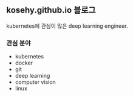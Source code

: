 ## kosehy.github.io 블로그

kubernetes에 관심이 많은 deep learning engineer.

### 관심 분야 
- kubernetes
- docker
- git
- deep learning
- computer vision
- linux